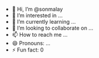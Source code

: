 - 👋 Hi, I’m @sonmalay
- 👀 I’m interested in ...
- 🌱 I’m currently learning ...
- 💞️ I’m looking to collaborate on ...
- 📫 How to reach me ...
- 😄 Pronouns: ...
- ⚡ Fun fact: 0

<!---
sonmalay/sonmalay is a ✨ special ✨ repository because its `README.md` (this file) appears on your GitHub profile.
You can click the Preview link to take a look at your changes.
--->
